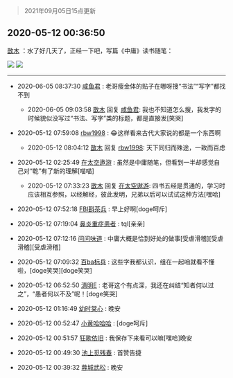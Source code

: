 > 2021年09月05日15点更新
<link rel="stylesheet" href="https://cdn.jsdelivr.net/gh/taotie6/sampleJSON@main/css/photo_show.css">


 ## 2020-05-12 00:36:50 

 [㪚木](https://www.coolapk.com/feed/18773803?shareKey=YWM5OWJmNjZjYmMwNjEzMTc1NGU~) ：水了好几天了，正经一下吧，写篇《中庸》读书随笔： 

<div class="album">
<img class="img-item" src="http://image.coolapk.com/feed/2020/0512/00/1081091_11b28458_5009_7182@1080x4762.jpeg" />
<img class="img-item" src="http://image.coolapk.com/feed/2020/0512/00/1081091_faf31c32_4754_1207@718x960.jpeg" />
</div>

 ------- 

- 2020-06-05 08:37:30 [咸鱼君](uid=573545) : 老哥瘦金体的贴子在哪呀搜“书法”“写字”都找不到 

    - 2020-06-05 09:03:58 [㪚木](uid=1081091) 回复 [咸鱼君](uid=573545): 我也不知道怎么搜，我发字的时候貌似没写过“书法、写字”类的标题，都是直接发[笑哭] 

- 2020-05-12 07:59:08 [rbw1998](uid=602980) : 😂这样看来古代大家说的都是一个东西啊 

    - 2020-05-12 08:04:12 [㪚木](uid=1081091) 回复 [rbw1998](uid=602980): 天下同归而殊途，一致而百虑 

- 2020-05-12 02:25:49 [在太空遨游](uid=1105791) : 虽然是中庸随笔，但看到一半却感觉自己对“乾”有了新的理解[喵喵] 

    - 2020-05-12 07:33:23 [㪚木](uid=1081091) 回复 [在太空遨游](uid=1105791): 四书五经是贯通的，学习时应该相互参照，以经解经，彼此发明，兄弟以后可以试试这种方法[嘿哈] 

- 2020-05-12 07:52:18 [FBI斟茶兵](uid=2990798) : 早上好啊[doge呵斥] 

- 2020-05-12 07:19:04 [鼻炎重症患者](uid=1242221) : tql[亲亲] 

- 2020-05-12 07:12:16 [问问味道](uid=1618747) : 中庸大概是恰到好处的做事[受虐滑稽][受虐滑稽][受虐滑稽] 

- 2020-05-12 07:09:32 [百ba标兵](uid=1436451) : 这些字我都认识，组在一起咱就看不懂啦，[doge笑哭][doge笑哭] 

- 2020-05-12 06:52:50 [清明E](uid=1792072) : 老哥这个有点深，我还在纠结“知者何以过之”，“愚者何以不及”呢！[doge笑哭] 

- 2020-05-12 01:16:49 [幼时棠心](uid=1017379) : 晚安 

- 2020-05-12 00:52:47 [小黄哈哈哈](uid=2009157) : [doge呵斥] 

- 2020-05-12 00:51:57 [狂歌依旧](uid=1534940) : 我保存下来看可以嘛[嘿哈]晚安 

- 2020-05-12 00:49:30 [池上觅残春](uid=2694344) : 首赞告捷 

- 2020-05-12 00:39:32 [蓉城武松](uid=2335991) : 晚安 

